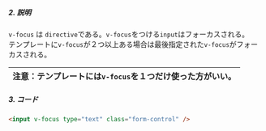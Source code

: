 ##### 2. 説明

`v-focus` は `directive`である。`v-focus`をつける`input`はフォーカスされる。  
テンプレートに`v-focus`が２つ以上ある場合は最後指定された`v-focus`がフォーカスされる。

| 注意：テンプレートには`v-focus`を１つだけ使った方がいい。 |
| --- |


##### 3. コード
```html
<input v-focus type="text" class="form-control" />
```